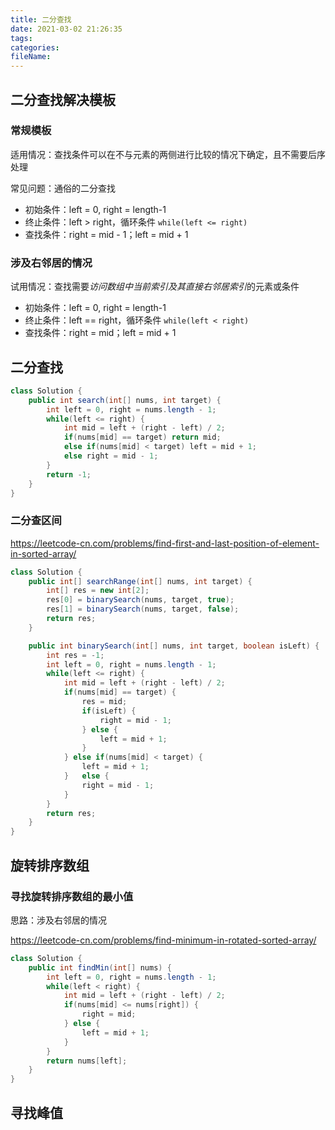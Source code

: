 ```yaml
---
title: 二分查找
date: 2021-03-02 21:26:35
tags:
categories:
fileName: 
---
```


## 二分查找解决模板

### 常规模板

适用情况：查找条件可以在不与元素的两侧进行比较的情况下确定，且不需要后序处理

常见问题：通俗的二分查找

* 初始条件：left = 0, right = length-1
* 终止条件：left > right，循环条件 `while(left <= right)`
* 查找条件：right = mid - 1；left = mid + 1

### 涉及右邻居的情况

试用情况：查找需要*访问数组中当前索引及其直接右邻居索引*的元素或条件

* 初始条件：left = 0, right = length-1
* 终止条件：left == right，循环条件 `while(left < right)`
* 查找条件：right = mid；left = mid + 1



## 二分查找

```java
class Solution {
    public int search(int[] nums, int target) {
        int left = 0, right = nums.length - 1;
        while(left <= right) {
            int mid = left + (right - left) / 2;
            if(nums[mid] == target) return mid;
            else if(nums[mid] < target) left = mid + 1;
            else right = mid - 1;
        }
        return -1;
    }
}
```



### 二分查区间

https://leetcode-cn.com/problems/find-first-and-last-position-of-element-in-sorted-array/

```java
class Solution {
    public int[] searchRange(int[] nums, int target) {
        int[] res = new int[2];
        res[0] = binarySearch(nums, target, true);
        res[1] = binarySearch(nums, target, false);
        return res;
    }

    public int binarySearch(int[] nums, int target, boolean isLeft) {
        int res = -1;
        int left = 0, right = nums.length - 1;
        while(left <= right) {
            int mid = left + (right - left) / 2;
            if(nums[mid] == target) {
                res = mid;
                if(isLeft) {
                    right = mid - 1;
                } else {
                    left = mid + 1;
                }
            } else if(nums[mid] < target) {
                left = mid + 1;
            }   else {
                right = mid - 1;
            }
        }
        return res;
    }
}
```



## 旋转排序数组

### 寻找旋转排序数组的最小值

思路：涉及右邻居的情况

https://leetcode-cn.com/problems/find-minimum-in-rotated-sorted-array/

```java
class Solution {
    public int findMin(int[] nums) {
        int left = 0, right = nums.length - 1;
        while(left < right) {
            int mid = left + (right - left) / 2;
            if(nums[mid] <= nums[right]) {
                right = mid;
            } else {
                left = mid + 1;
            }
        }
        return nums[left];
    }
}
```







## 寻找峰值

​      
